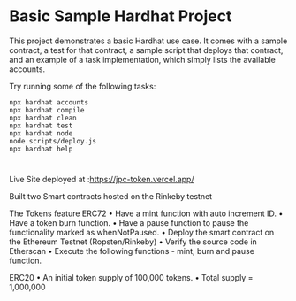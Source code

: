 # Basic Sample Hardhat Project

This project demonstrates a basic Hardhat use case. It comes with a sample contract, a test for that contract, a sample script that deploys that contract, and an example of a task implementation, which simply lists the available accounts.

Try running some of the following tasks:

```shell
npx hardhat accounts
npx hardhat compile
npx hardhat clean
npx hardhat test
npx hardhat node
node scripts/deploy.js
npx hardhat help
```
#
Live Site deployed at :https://jpc-token.vercel.app/

Built two Smart contracts hosted on the Rinkeby testnet 

The Tokens feature
ERC72
•	Have a mint function with auto increment ID.
•	Have a token burn function.
•	Have a pause function to pause the functionality marked as whenNotPaused.
•	Deploy the smart contract on the Ethereum Testnet (Ropsten/Rinkeby)
•	Verify the source code in Etherscan
•	Execute the following functions - mint, burn and pause function. 

ERC20
•	An initial token supply of 100,000 tokens.
•	Total supply = 1,000,000
